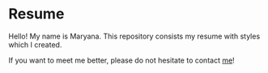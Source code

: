 # Resume
Hello! My name is Maryana.
This repository consists my resume with styles which I created.

If you want to meet me better, please do not hesitate to contact [me](https://github.com/maryanamor)!
